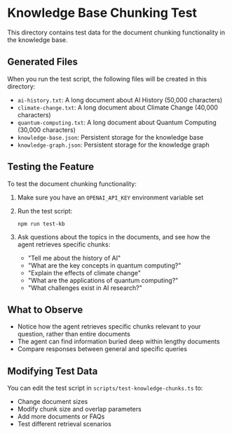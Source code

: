 # Knowledge Base Chunking Test

This directory contains test data for the document chunking functionality in the knowledge base.

## Generated Files

When you run the test script, the following files will be created in this directory:

- `ai-history.txt`: A long document about AI History (50,000 characters)
- `climate-change.txt`: A long document about Climate Change (40,000 characters)
- `quantum-computing.txt`: A long document about Quantum Computing (30,000 characters)
- `knowledge-base.json`: Persistent storage for the knowledge base
- `knowledge-graph.json`: Persistent storage for the knowledge graph

## Testing the Feature

To test the document chunking functionality:

1. Make sure you have an `OPENAI_API_KEY` environment variable set

2. Run the test script:
   ```
   npm run test-kb
   ```

3. Ask questions about the topics in the documents, and see how the agent retrieves specific chunks:
   - "Tell me about the history of AI"
   - "What are the key concepts in quantum computing?"
   - "Explain the effects of climate change"
   - "What are the applications of quantum computing?"
   - "What challenges exist in AI research?"

## What to Observe

- Notice how the agent retrieves specific chunks relevant to your question, rather than entire documents
- The agent can find information buried deep within lengthy documents
- Compare responses between general and specific queries

## Modifying Test Data

You can edit the test script in `scripts/test-knowledge-chunks.ts` to:
- Change document sizes
- Modify chunk size and overlap parameters
- Add more documents or FAQs
- Test different retrieval scenarios